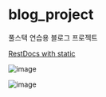 # blog_project
 풀스택 연습용 블로그 프로젝트

[RestDocs with static](http://localhost:8080/docs/index.html)

![image](https://user-images.githubusercontent.com/40031858/175800550-f20baecd-b6a3-4eef-8f3f-7b549190b463.png)

![image](https://user-images.githubusercontent.com/40031858/175800554-00060d30-381f-43be-a138-9aace9cb08bb.png)
